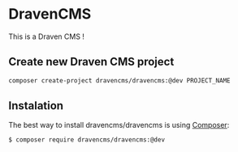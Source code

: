 # DravenCMS

This is a Draven CMS !

## Create new Draven CMS project

```sh
composer create-project dravencms/dravencms:@dev PROJECT_NAME
```

## Instalation

The best way to install dravencms/dravencms is using  [Composer](http://getcomposer.org/):


```sh
$ composer require dravencms/dravencms:@dev
```
